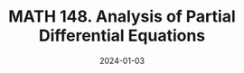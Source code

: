 ---
title: "MATH 148. Analysis of Partial Differential Equations"
collection: teaching
type: "Undergraduate course"
permalink: /teaching/2024-winter-math148
venue: "University of California San Diego"
date: 2024-01-03
location: "San Diego, California"
role: "ta"
---